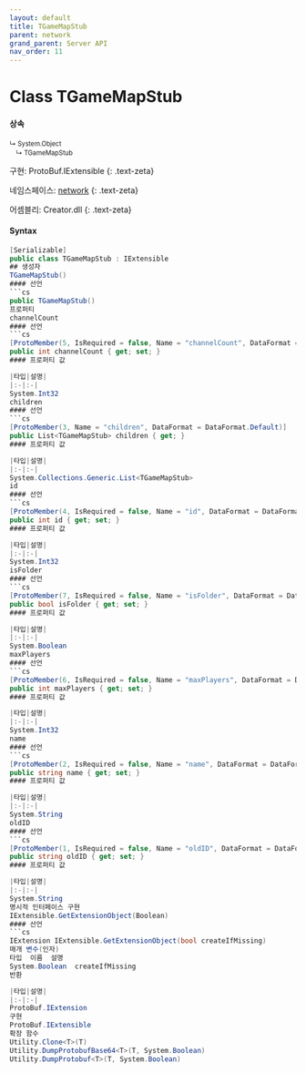 ```yaml
---
layout: default
title: TGameMapStub
parent: network
grand_parent: Server API
nav_order: 11
---
```


# Class TGameMapStub

#### 상속
<div class="code-example" markdown="1" style = "font-size:0.8em;">
↳ System.Object<br/>
　↳ TGameMapStub
</div>

구현: ProtoBuf.IExtensible
{: .text-zeta}

네임스페이스: [network](../)
{: .text-zeta}

어셈블리: Creator.dll
{: .text-zeta}

#### Syntax
```cs
[Serializable]
public class TGameMapStub : IExtensible
## 생성자
TGameMapStub()
#### 선언
```cs
public TGameMapStub()
프로퍼티
channelCount
#### 선언
```cs
[ProtoMember(5, IsRequired = false, Name = "channelCount", DataFormat = DataFormat.TwosComplement)]
public int channelCount { get; set; }
#### 프로퍼티 값

|타입|설명|
|:-|:-|
System.Int32	
children
#### 선언
```cs
[ProtoMember(3, Name = "children", DataFormat = DataFormat.Default)]
public List<TGameMapStub> children { get; }
#### 프로퍼티 값

|타입|설명|
|:-|:-|
System.Collections.Generic.List<TGameMapStub>	
id
#### 선언
```cs
[ProtoMember(4, IsRequired = false, Name = "id", DataFormat = DataFormat.TwosComplement)]
public int id { get; set; }
#### 프로퍼티 값

|타입|설명|
|:-|:-|
System.Int32	
isFolder
#### 선언
```cs
[ProtoMember(7, IsRequired = false, Name = "isFolder", DataFormat = DataFormat.Default)]
public bool isFolder { get; set; }
#### 프로퍼티 값

|타입|설명|
|:-|:-|
System.Boolean	
maxPlayers
#### 선언
```cs
[ProtoMember(6, IsRequired = false, Name = "maxPlayers", DataFormat = DataFormat.TwosComplement)]
public int maxPlayers { get; set; }
#### 프로퍼티 값

|타입|설명|
|:-|:-|
System.Int32	
name
#### 선언
```cs
[ProtoMember(2, IsRequired = false, Name = "name", DataFormat = DataFormat.Default)]
public string name { get; set; }
#### 프로퍼티 값

|타입|설명|
|:-|:-|
System.String	
oldID
#### 선언
```cs
[ProtoMember(1, IsRequired = false, Name = "oldID", DataFormat = DataFormat.Default)]
public string oldID { get; set; }
#### 프로퍼티 값

|타입|설명|
|:-|:-|
System.String	
명시적 인터페이스 구현
IExtensible.GetExtensionObject(Boolean)
#### 선언
```cs
IExtension IExtensible.GetExtensionObject(bool createIfMissing)
매개 변수(인자)
타입	이름	설명
System.Boolean	createIfMissing	
반환

|타입|설명|
|:-|:-|
ProtoBuf.IExtension	
구현
ProtoBuf.IExtensible
확장 함수
Utility.Clone<T>(T)
Utility.DumpProtobufBase64<T>(T, System.Boolean)
Utility.DumpProtobuf<T>(T, System.Boolean)